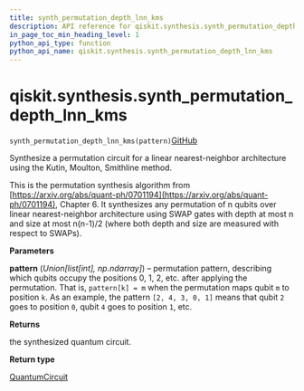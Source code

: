```yaml
---
title: synth_permutation_depth_lnn_kms
description: API reference for qiskit.synthesis.synth_permutation_depth_lnn_kms
in_page_toc_min_heading_level: 1
python_api_type: function
python_api_name: qiskit.synthesis.synth_permutation_depth_lnn_kms
---
```


# qiskit.synthesis.synth\_permutation\_depth\_lnn\_kms

<span id="qiskit.synthesis.synth_permutation_depth_lnn_kms" />

`synth_permutation_depth_lnn_kms(pattern)`[GitHub](https://github.com/qiskit/qiskit/tree/stable/0.40/qiskit/synthesis/permutation/permutation_lnn.py "view source code")

Synthesize a permutation circuit for a linear nearest-neighbor architecture using the Kutin, Moulton, Smithline method.

This is the permutation synthesis algorithm from [https://arxiv.org/abs/quant-ph/0701194](https://arxiv.org/abs/quant-ph/0701194), Chapter 6. It synthesizes any permutation of n qubits over linear nearest-neighbor architecture using SWAP gates with depth at most n and size at most n(n-1)/2 (where both depth and size are measured with respect to SWAPs).

**Parameters**

**pattern** (*Union\[list\[int], np.ndarray]*) – permutation pattern, describing which qubits occupy the positions 0, 1, 2, etc. after applying the permutation. That is, `pattern[k] = m` when the permutation maps qubit `m` to position `k`. As an example, the pattern `[2, 4, 3, 0, 1]` means that qubit `2` goes to position `0`, qubit `4` goes to position `1`, etc.

**Returns**

the synthesized quantum circuit.

**Return type**

[QuantumCircuit](qiskit.circuit.QuantumCircuit "qiskit.circuit.QuantumCircuit")

